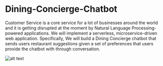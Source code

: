 # Dining-Concierge-Chatbot

Customer Service is a core service for a lot of businesses around the world and it is getting disrupted at the moment by Natural Language Processing-powered applications. We will implement a serverless, microservice-driven web application. Specifically, We will build a Dining Concierge chatbot that sends users restaurant suggestions given a set of preferences that users provide the chatbot with through conversation.

![alt text](http://url/to/img.png)
